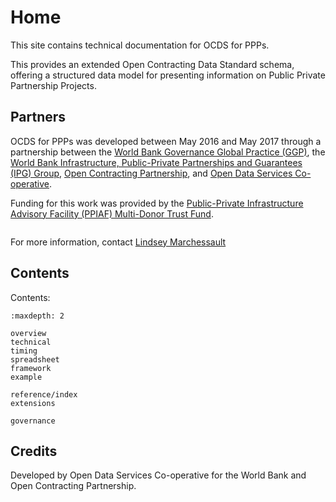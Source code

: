 # Home

This site contains technical documentation for OCDS for PPPs. 

This provides an extended Open Contracting Data Standard schema, offering a structured data model for presenting information on Public Private Partnership Projects.

## Partners

OCDS for PPPs was developed between May 2016 and May 2017 through a partnership between the [World Bank Governance Global Practice (GGP)](http://blogs.worldbank.org/governance/public-private-partnerships-transparency-and-accountability-where-my-data), the [World Bank Infrastructure, Public-Private Partnerships and Guarantees (IPG) Group](http://www.worldbank.org/en/topic/publicprivatepartnerships), [Open Contracting Partnership](http://open-contracting.org), and [Open Data Services Co-operative](http://www.opendataservices.coop). 

Funding for this work was provided by the [Public-Private Infrastructure Advisory Facility (PPIAF) Multi-Donor Trust Fund](https://ppiaf.org/).

```{image} _static/images/ppiaf_logo_rgb_final.png
```

For more information, contact [Lindsey Marchessault](mailto:lmarchessault@open-contracting.org)

## Contents

Contents:

```{toctree}
:maxdepth: 2

overview
technical
timing
spreadsheet
framework
example

reference/index
extensions

governance
```

## Credits

Developed by Open Data Services Co-operative for the World Bank and Open Contracting Partnership. 
